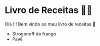 # Livro de Receitas :man_cook:

Olá !!! Bem vindo ao meu livro de receitas :wave:

- Strogonoff de frango
- Pavê